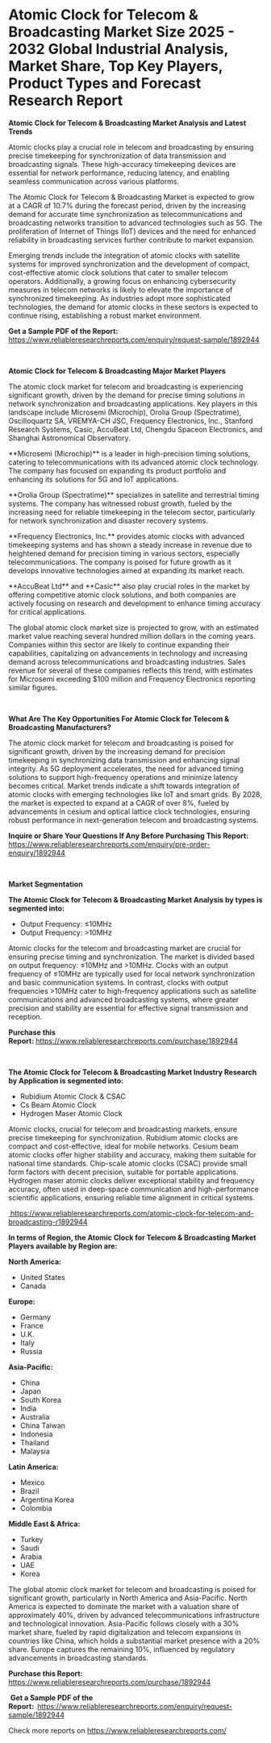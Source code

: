 <p><h1>Atomic Clock for Telecom & Broadcasting Market Size 2025 - 2032 Global Industrial Analysis, Market Share, Top Key Players, Product Types and Forecast Research Report</h1></p><p><strong>Atomic Clock for Telecom & Broadcasting Market Analysis and Latest Trends</strong></p>
<p><p>Atomic clocks play a crucial role in telecom and broadcasting by ensuring precise timekeeping for synchronization of data transmission and broadcasting signals. These high-accuracy timekeeping devices are essential for network performance, reducing latency, and enabling seamless communication across various platforms. </p><p>The Atomic Clock for Telecom & Broadcasting Market is expected to grow at a CAGR of 10.7% during the forecast period, driven by the increasing demand for accurate time synchronization as telecommunications and broadcasting networks transition to advanced technologies such as 5G. The proliferation of Internet of Things (IoT) devices and the need for enhanced reliability in broadcasting services further contribute to market expansion. </p><p>Emerging trends include the integration of atomic clocks with satellite systems for improved synchronization and the development of compact, cost-effective atomic clock solutions that cater to smaller telecom operators. Additionally, a growing focus on enhancing cybersecurity measures in telecom networks is likely to elevate the importance of synchronized timekeeping. As industries adopt more sophisticated technologies, the demand for atomic clocks in these sectors is expected to continue rising, establishing a robust market environment.</p></p>
<p><strong>Get a Sample PDF of the Report:&nbsp;</strong> <a href="https://www.reliableresearchreports.com/enquiry/request-sample/1892944?utm_campaign=1674&utm_medium=2&utm_source=Github&utm_content=ia&utm_term=28022025&utm_id=atomic-clock-for-telecom-broadcasting">https://www.reliableresearchreports.com/enquiry/request-sample/1892944</a></p>
<p>&nbsp;</p>
<p><strong>Atomic Clock for Telecom & Broadcasting Major Market Players</strong></p>
<p><p>The atomic clock market for telecom and broadcasting is experiencing significant growth, driven by the demand for precise timing solutions in network synchronization and broadcasting applications. Key players in this landscape include Microsemi (Microchip), Orolia Group (Spectratime), Oscilloquartz SA, VREMYA-CH JSC, Frequency Electronics, Inc., Stanford Research Systems, Casic, AccuBeat Ltd, Chengdu Spaceon Electronics, and Shanghai Astronomical Observatory.</p><p>**Microsemi (Microchip)** is a leader in high-precision timing solutions, catering to telecommunications with its advanced atomic clock technology. The company has focused on expanding its product portfolio and enhancing its solutions for 5G and IoT applications.</p><p>**Orolia Group (Spectratime)** specializes in satellite and terrestrial timing systems. The company has witnessed robust growth, fueled by the increasing need for reliable timekeeping in the telecom sector, particularly for network synchronization and disaster recovery systems.</p><p>**Frequency Electronics, Inc.** provides atomic clocks with advanced timekeeping systems and has shown a steady increase in revenue due to heightened demand for precision timing in various sectors, especially telecommunications. The company is poised for future growth as it develops innovative technologies aimed at expanding its market reach.</p><p>**AccuBeat Ltd** and **Casic** also play crucial roles in the market by offering competitive atomic clock solutions, and both companies are actively focusing on research and development to enhance timing accuracy for critical applications.</p><p>The global atomic clock market size is projected to grow, with an estimated market value reaching several hundred million dollars in the coming years. Companies within this sector are likely to continue expanding their capabilities, capitalizing on advancements in technology and increasing demand across telecommunications and broadcasting industries. Sales revenue for several of these companies reflects this trend, with estimates for Microsemi exceeding $100 million and Frequency Electronics reporting similar figures.</p></p>
<p>&nbsp;</p>
<p><strong>What Are The Key Opportunities For Atomic Clock for Telecom & Broadcasting Manufacturers?</strong></p>
<p><p>The atomic clock market for telecom and broadcasting is poised for significant growth, driven by the increasing demand for precision timekeeping in synchronizing data transmission and enhancing signal integrity. As 5G deployment accelerates, the need for advanced timing solutions to support high-frequency operations and minimize latency becomes critical. Market trends indicate a shift towards integration of atomic clocks with emerging technologies like IoT and smart grids. By 2028, the market is expected to expand at a CAGR of over 8%, fueled by advancements in cesium and optical lattice clock technologies, ensuring robust performance in next-generation telecom and broadcasting systems.</p></p>
<p><strong>Inquire or Share Your Questions If Any Before Purchasing This Report:</strong> <a href="https://www.reliableresearchreports.com/enquiry/pre-order-enquiry/1892944?utm_campaign=1674&utm_medium=2&utm_source=Github&utm_content=ia&utm_term=28022025&utm_id=atomic-clock-for-telecom-broadcasting">https://www.reliableresearchreports.com/enquiry/pre-order-enquiry/1892944</a></p>
<p>&nbsp;</p>
<p><strong>Market Segmentation</strong></p>
<p><strong>The Atomic Clock for Telecom & Broadcasting Market Analysis by types is segmented into:</strong></p>
<p><ul><li>Output Frequency: ≤10MHz</li><li>Output Frequency: >10MHz</li></ul></p>
<p><p>Atomic clocks for the telecom and broadcasting market are crucial for ensuring precise timing and synchronization. The market is divided based on output frequency: ≤10MHz and >10MHz. Clocks with an output frequency of ≤10MHz are typically used for local network synchronization and basic communication systems. In contrast, clocks with output frequencies >10MHz cater to high-frequency applications such as satellite communications and advanced broadcasting systems, where greater precision and stability are essential for effective signal transmission and reception.</p></p>
<p><strong>Purchase this Report:&nbsp;</strong><a href="https://www.reliableresearchreports.com/purchase/1892944?utm_campaign=1674&utm_medium=2&utm_source=Github&utm_content=ia&utm_term=28022025&utm_id=atomic-clock-for-telecom-broadcasting">https://www.reliableresearchreports.com/purchase/1892944</a></p>
<p>&nbsp;</p>
<p><strong>The Atomic Clock for Telecom & Broadcasting Market Industry Research by Application is segmented into:</strong></p>
<p><ul><li>Rubidium Atomic Clock & CSAC</li><li>Cs Beam Atomic Clock</li><li>Hydrogen Maser Atomic Clock</li></ul></p>
<p><p>Atomic clocks, crucial for telecom and broadcasting markets, ensure precise timekeeping for synchronization. Rubidium atomic clocks are compact and cost-effective, ideal for mobile networks. Cesium beam atomic clocks offer higher stability and accuracy, making them suitable for national time standards. Chip-scale atomic clocks (CSAC) provide small form factors with decent precision, suitable for portable applications. Hydrogen maser atomic clocks deliver exceptional stability and frequency accuracy, often used in deep-space communication and high-performance scientific applications, ensuring reliable time alignment in critical systems.</p></p>
<p><a href="https://www.reliableresearchreports.com/atomic-clock-for-telecom-and-broadcasting-r1892944?utm_campaign=1674&utm_medium=2&utm_source=Github&utm_content=ia&utm_term=28022025&utm_id=atomic-clock-for-telecom-broadcasting">&nbsp;https://www.reliableresearchreports.com/atomic-clock-for-telecom-and-broadcasting-r1892944</a></p>
<p><strong>In terms of Region, the Atomic Clock for Telecom & Broadcasting Market Players available by Region are:</strong></p>
<p>
    <p> <strong> North America: </strong>
        <ul>
            <li>United States</li>
            <li>Canada</li>
        </ul>
        </p> 
    <p> <strong> Europe: </strong>
        <ul>
            <li>Germany</li>
            <li>France</li>
            <li>U.K.</li>
            <li>Italy</li>
            <li>Russia</li>
        </ul>
        </p> 
    <p> <strong> Asia-Pacific: </strong>
        <ul>
            <li>China</li>
            <li>Japan</li>
            <li>South Korea</li>
            <li>India</li>
            <li>Australia</li>
            <li>China Taiwan</li>
            <li>Indonesia</li>
            <li>Thailand</li>
            <li>Malaysia</li>
        </ul>
        </p> 
    <p> <strong> Latin America: </strong>
        <ul>
            <li>Mexico</li>
            <li>Brazil</li>
            <li>Argentina Korea</li>
            <li>Colombia</li>
        </ul>
        </p> 
    <p> <strong> Middle East & Africa: </strong>
        <ul>
            <li>Turkey</li>
            <li>Saudi</li>
            <li>Arabia</li>
            <li>UAE</li>
            <li>Korea</li>
        </ul>
    </p>
    </p>
<p><p>The global atomic clock market for telecom and broadcasting is poised for significant growth, particularly in North America and Asia-Pacific. North America is expected to dominate the market with a valuation share of approximately 40%, driven by advanced telecommunications infrastructure and technological innovation. Asia-Pacific follows closely with a 30% market share, fueled by rapid digitalization and telecom expansions in countries like China, which holds a substantial market presence with a 20% share. Europe captures the remaining 10%, influenced by regulatory advancements in broadcasting standards.</p></p>
<p><strong>Purchase this Report: </strong><a href="https://www.reliableresearchreports.com/purchase/1892944?utm_campaign=1674&utm_medium=2&utm_source=Github&utm_content=ia&utm_term=28022025&utm_id=atomic-clock-for-telecom-broadcasting">https://www.reliableresearchreports.com/purchase/1892944</a></p>
<p>&nbsp;<strong>Get a Sample PDF of the Report:&nbsp;&nbsp;</strong><a href="https://www.reliableresearchreports.com/enquiry/request-sample/1892944?utm_campaign=1674&utm_medium=2&utm_source=Github&utm_content=ia&utm_term=28022025&utm_id=atomic-clock-for-telecom-broadcasting">https://www.reliableresearchreports.com/enquiry/request-sample/1892944</a></p>
<p><strong></strong></p>
<p>Check more reports on <a href="https://www.reliableresearchreports.com/?utm_campaign=1674&utm_medium=2&utm_source=Github&utm_content=ia&utm_term=28022025&utm_id=atomic-clock-for-telecom-broadcasting">https://www.reliableresearchreports.com/</a></p>